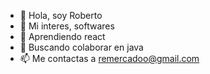 - 👋 Hola, soy Roberto
- 👀 Mi interes, softwares
- 🌱 Aprendiendo react
- 💞️ Buscando colaborar en java
- 📫 Me contactas a remercadoo@gmail.com

<!---
remercadoo/remercadoo is a ✨ special ✨ repository because its `README.md` (this file) appears on your GitHub profile.
You can click the Preview link to take a look at your changes.
--->
